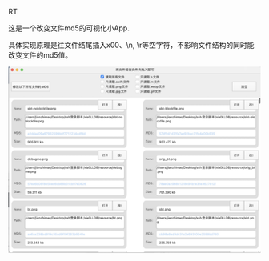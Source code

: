 RT

这是一个改变文件md5的可视化小App.

具体实现原理是往文件结尾插入x00、\n, \r等空字符，不影响文件结构的同时能改变文件的md5值。

![avatar](https://github.com/sushushu/MD5GUI/blob/master/preview.jpg)
